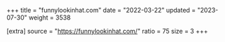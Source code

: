 +++
title = "funnylookinhat.com"
date = "2022-03-22"
updated = "2023-07-30"
weight = 3538

[extra]
source = "https://funnylookinhat.com/"
ratio = 75
size = 3
+++
